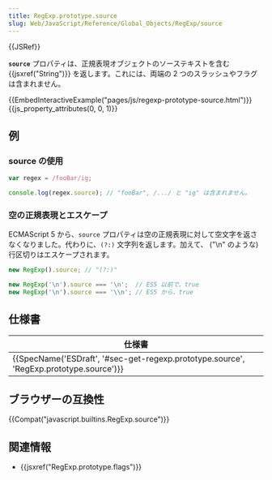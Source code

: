 ```yaml
---
title: RegExp.prototype.source
slug: Web/JavaScript/Reference/Global_Objects/RegExp/source
---
```

{{JSRef}}

**`source`** プロパティは、正規表現オブジェクトのソーステキストを含む {{jsxref("String")}} を返します。これには、両端の 2 つのスラッシュやフラグは含まれません。

{{EmbedInteractiveExample("pages/js/regexp-prototype-source.html")}}{{js_property_attributes(0, 0, 1)}}

## 例

### source の使用

```js
var regex = /fooBar/ig;

console.log(regex.source); // "fooBar", /.../ と "ig" は含まれません。
```

### 空の正規表現とエスケープ

ECMAScript 5 から、`source` プロパティは空の正規表現に対して空文字を返さなくなりました。代わりに、`(?:)` 文字列を返します。加えて、 ("\n" のような) 行区切りはエスケープされます。

```js
new RegExp().source; // "(?:)"

new RegExp('\n').source === '\n';  // ES5 以前で、true
new RegExp('\n').source === '\\n'; // ES5 から、true
```

## 仕様書

| 仕様書                                                                                                               |
| -------------------------------------------------------------------------------------------------------------------- |
| {{SpecName('ESDraft', '#sec-get-regexp.prototype.source', 'RegExp.prototype.source')}} |

## ブラウザーの互換性

{{Compat("javascript.builtins.RegExp.source")}}

## 関連情報

- {{jsxref("RegExp.prototype.flags")}}
